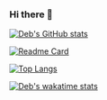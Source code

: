 ### Hi there 👋

[![Deb's GitHub stats](https://github-readme-stats.vercel.app/api?username=debjohnson33&count_private=true&show_icons=true)](https://github.com/anuraghazra/github-readme-stats)

[![Readme Card](https://github-readme-stats.vercel.app/api/pin/?username=debjohnson33&repo=Hangman)](https://github.com/anuraghazra/github-readme-stats)

[![Top Langs](https://github-readme-stats.vercel.app/api/top-langs/?username=debjohnson33)](https://github.com/anuraghazra/github-readme-stats)

[![Deb's wakatime stats](https://github-readme-stats.vercel.app/api/wakatime?username=debjohnson33)](https://github.com/anuraghazra/github-readme-stats)
<!--
**debjohnson33/debjohnson33** is a ✨ _special_ ✨ repository because its `README.md` (this file) appears on your GitHub profile.

Here are some ideas to get you started:

- 🔭 I’m currently working on ...
- 🌱 I’m currently learning ...
- 👯 I’m looking to collaborate on ...
- 🤔 I’m looking for help with ...
- 💬 Ask me about ...
- 📫 How to reach me: ...
- 😄 Pronouns: ...
- ⚡ Fun fact: ...
-->
